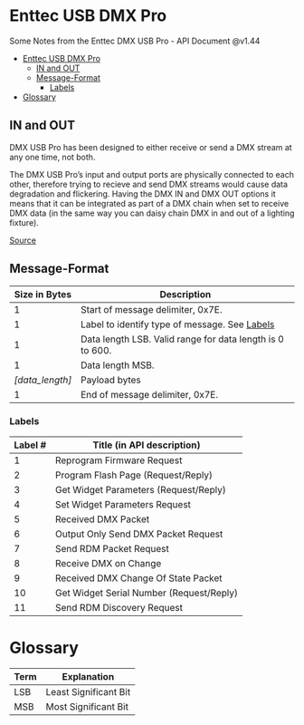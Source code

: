 # Enttec USB DMX Pro

Some Notes from the Enttec DMX USB Pro - API Document @v1.44 

- [Enttec USB DMX Pro](#enttec-usb-dmx-pro)
  - [IN and OUT](#in-and-out)
  - [Message-Format](#message-format)
    - [Labels](#labels)
- [Glossary](#glossary)

## IN and OUT

DMX USB Pro has been designed to either receive or send a DMX stream at any one time, not both.

The DMX USB Pro’s input and output ports are physically connected to each other, therefore trying to recieve and send DMX streams would cause data degradation and flickering. Having the DMX IN and DMX OUT options it means that it can be integrated as part of a DMX chain when set to receive DMX data (in the same way you can daisy chain DMX in and out of a lighting fixture).

[Source](https://support.enttec.com/support/solutions/articles/101000395672-usb-dmx-input-output)

## Message-Format

Size in Bytes | Description
--- | ---
1 | Start of message delimiter, 0x7E.
1 |Label to identify type of message. See [Labels](#labels)
1 | Data length LSB. Valid range for data length is 0 to 600.
1 | Data length MSB.
*[data_length]* | Payload bytes
1 | End of message delimiter, 0x7E.

### Labels

Label # | Title (in API description)
--- | ---
1 | Reprogram Firmware Request
2 | Program Flash Page (Request/Reply)
3 |  Get Widget Parameters (Request/Reply)
4 | Set Widget Parameters Request
5 | Received DMX Packet
6 |  Output Only Send DMX Packet Request
7 | Send RDM Packet Request
8 | Receive DMX on Change
9 | Received DMX Change Of State Packet
10 | Get Widget Serial Number (Request/Reply)
11 | Send RDM Discovery Request

# Glossary

Term | Explanation
--- | ---
LSB | Least Significant Bit
MSB | Most Significant Bit
